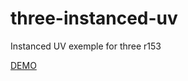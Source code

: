 # three-instanced-uv
 Instanced UV exemple for three r153
 
 <a href="https://raw.githack.com/Oxynt/Three-BVH-csg-standalone/main/">DEMO</a>
